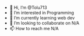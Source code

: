 - 👋 Hi, I’m @Tolu713
- 👀 I’m interested in Programming
- 🌱 I’m currently learning web dev
- 💞️ I’m looking to collaborate on N/A
- 📫 How to reach me N/A

<!---
Tolu713/Tolu713 is a ✨ special ✨ repository because its `README.md` (this file) appears on your GitHub profile.
You can click the Preview link to take a look at your changes.
--->
